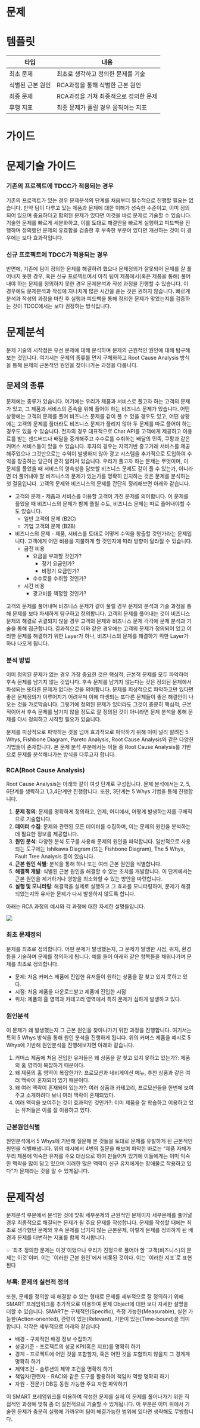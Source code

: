 # 문제

# 템플릿

| **타입** | **내용** |
| --- | --- |
| 최초 문제 | 최초로 생각하고 정의한 문제를 기술 |
| 식별된 근본 원인 | RCA과정을 통해 식별한 근본 원인 |
| 최종 문제 | RCA과정을 거쳐 최종적으로 정의한 문제 |
| 후행 지표 | 최종 문제가 풀릴 경우 움직이는 지표 |

# 가이드

# 문제기술 가이드

### 기존의 프로젝트에 TDCC가 적용되는 경우

기존의 프로젝트가 있는 경우 문제분석의 단계를 처음부터 필수적으로 진행할 필요는 없습니다. 만약 팀이 다루고 있는 제품과 문제에 대한 이해가 성숙한 수준이고, 이미 정의되어 있으며 중요하다고 합의된 문제가 있다면 이것을 바로 문제로 기술할 수 있습니다. 기술한 문제를 빠르게 세분화하고, 이를 토대로 해결안을 빠르게 실행하고 피드백을 진행하며 정의했던 문제의 유효함을 검증한 후 부족한 부분이 있다면 개선하는 것이 이 경우에는 보다 효과적입니다.

### 신규 프로젝트에 TDCC가 적용되는 경우

반면에, 기존에 팀이 정의한 문제를 해결하려 했으나 문제정의가 잘못되어 문제를 잘 풀어내지 못한 경우, 혹은 신규 프로젝트여서 아직 팀이 제품에서(혹은 제품을 통해) 풀어내야 하는 문제를 정의하지 못한 경우 문제분석과 작성 과정을 진행할 수 있습니다. 이 경우에도 문제분석과 작성에 지나치게 많은 시간을 쏟는 것은 권하지 않습니다. 빠르게 분석과 작성의 과정을 마친 후 실행과 피드백을 통해 정의한 문제가 맞았는지를 검증하는 것이 TDCC에서는 보다 권장하는 방식입니다.

# 문제분석

문제 기술의 시작점은 우선 문제에 대해 분석하며 문제의 근원적인 원인에 대해 탐구해보는 것입니다. 여기서는 문제의 종류를 먼저 구체화하고 Root Cause Analysis 방식을 통해 문제의 근본적인 원인을 찾아나가는 과정을 다룹니다.

## 문제의 종류

문제에는 종류가 있습니다. 여기에는 우리가 제품과 서비스로 풀고자 하는 고객의 문제가 있고, 그 제품과 서비스의 존속을 위해 풀어야 하는 비즈니스 문제가 있습니다. 어떤 상황에는 고객의 문제를 풀며 비즈니스 문제를 같이 풀 수 있을 경우도 있고, 어떤 상황에는 고객의 문제를 풀더라도 비즈니스 문제가 풀리지 않아 두 문제를 따로 풀어야 하는 경우도 있을 수 있습니다. 전자의 경우 대표적으로 Chat API를 고객에게 제공하고 이용료를 받는 센드버드나 배달을 중개해주고 수수료를 수취하는 배달의 민족, 쿠팡과 같은 커머스 서비스들이 있을 수 있습니다. 후자의 경우는 지역기반 중고거래 서비스를 제공해주었으나 그것만으로는 수익이 발생하지 않아 광고 시스템을 추가적으로 도입하여 수익을 창출하는 당근이 흔히 알려져 있습니다. 우리가 풀고자 하는 문제는 무엇이며, 이 문제를 풀었을 때 서비스의 영속성을 담보할 비즈니스 문제도 같이 풀 수 있는가, 아니라면 더 풀어내야 할 비즈니스의 문제가 있는가를 명확히 인지하는 것은 문제를 분석하는 첫 걸음입니다. 고객의 문제와 비즈니스의 문제를 간단히 정리해보면 아래와 같습니다.

- 고객의 문제 - 제품과 서비스를 이용할 고객이 가진 문제를 의미합니다. 이 문제를 풀었을 때 비즈니스의 문제가 함께 풀릴 수도, 비즈니스 문제는 따로 풀어내야할 수도 있습니다.
    - 일반 고객의 문제 (B2C)
    - 기업 고객의 문제 (B2B)
- 비즈니스의 문제 - 제품, 서비스를 토대로 어떻게 수익을 창출할 것인가라는 문제입니다. 고객에게 어떤 비용을 지불하게 할 것인지에 따라 방향이 달라질 수 있습니다.
    - 금전 비용
        - 요금을 부과할 것인가?
            - 정기 요금인가?
            - 비정기 요금인가?
        - 수수료를 수취할 것인가?
    - 시간 비용
        - 광고비를 책정할 것인가?

고객의 문제를 풀어내며 비즈니스 문제가 같이 풀릴 경우 문제의 분석과 기술 과정을 통해 문제를 보다 자세하게 탐구하고 정의합니다. 고객의 문제를 풀어내는 것이 비즈니스 문제의 해결로 귀결되지 않을 경우 고객의 문제와 비즈니스 문제 각각에 문제 분석과 기술을 통해 접근합니다. 결과적으로 이와 같은 경우에는 고객의 문제가 정의되어 있고 이러한 문제를 해결하기 위한 Layer가 하나, 비즈니스의 문제를 해결하기 위한 Layer가 하나 나오게 됩니다.

### 분석 방법

이미 정의된 문제가 없는 경우 가장 중요한 것은 핵심적, 근본적 문제를 모두 파악하여 후속 문제를 남기지 않는 것입니다. 후속 문제를 남기지 않는다는 것은 정의된 문제에서 파생되는 또다른 문제가 없다는 것을 의미합니다. 문제를 피상적으로 파악하고만 있다면 좋은 문제정의가 이루어지기 어려우며 이에 파생되는 또다른 문제들이 좋은 해결안이 나오는 것을 가로막습니다. 그렇기에 정의된 문제가 있더라도 그것이 충분히 핵심적, 근본적이어서 후속 문제를 남기지 않을 정도로 잘 정의된 것이 아니라면 문제 분석을 통해 문제를 다시 정의하고 시작할 필요가 있습니다.

문제를 피상적으로 파악하는 것을 넘어 효과적으로 파악하기 위해 이미 널리 알려진 5 Whys, Fishbone Diagram, Pareto Analysis, Root Cause Analysis와 같은 다양한 기법들이 존재합니다. 본 문제 분석 부분에서는 이들 중 Root Cause Analysis를 기반으로 문제를 분석해나가는 방식을 다루고자 합니다.

### RCA(Root Cause Analysis)

Root Cause Analysis는 아래와 같이 여섯 단계로 구성됩니다. 문제 분석에서는 2, 5, 6단계를 생략하고 1,3,4단계만 진행합니다. 또한, 3단계는 5 Whys 기법을 통해 진행합니다.

1. **문제 정의**: 문제를 명확하게 정의하고, 언제, 어디에서, 어떻게 발생하는지를 구체적으로 기술합니다.
2. **데이터 수집**: 문제와 관련된 모든 데이터를 수집하며, 이는 문제의 원인을 분석하는 데 필요한 정보를 제공합니다.
3. **원인 분석**: 다양한 분석 도구를 사용해 문제의 원인을 파악합니다. 일반적으로 사용되는 도구에는 Ishikawa Diagram (또는 Fishbone Diagram), The 5 Whys, Fault Tree Analysis 등이 있습니다.
4. **근본 원인 식별**: 분석을 통해 하나 또는 여러 근본 원인을 식별합니다.
5. **해결책 개발**: 식별된 근본 원인을 해결할 수 있는 조치를 개발합니다. 이 단계에서는 근본 원인을 제거하거나 영향을 최소화할 수 있는 방안을 마련합니다.
6. **실행 및 모니터링**: 해결책을 실제로 실행하고 그 효과를 모니터링하여, 문제가 해결되었는지와 유사한 문제가 다시 발생하지 않도록 합니다.

아래는 RCA 과정의 예시와 각 과정에 대한 자세한 설명들입니다.

<img src = "../../resources/image/guide/problem/1.png">

### 최초 문제정의

문제를 최초로 정의합니다. 어떤 문제가 발생했는지, 그 문제가 발생한 시점, 위치, 환경 등을 기술하며 문제를 정의하게 됩니다. 예를 들어 아래와 같은 항목들을 채워나가며 문제를 최초로 정의합니다.

- 문제: 처음 커머스 제품에 진입한 유저들이 원하는 상품을 잘 찾고 있지 못하고 있다.
- 시점: 처음 제품을 다운로드받고 제품에 진입한 시점
- 위치: 제품의 홈 영역과 카테고리 영역에서 특히 문제가 심하게 발생하고 있다.

### 원인분석

이 문제가 왜 발생했는지 그 근본 원인을 찾아나가기 위한 과정을 진행합니다. 여기서는 특히 5 Whys 방식을 통해 원인 분석을 진행하게 됩니다. 위의 커머스 제품을 예시로 5 Whys에 기반해 원인분석을 진행해보자면 아래와 같습니다.

1. 커머스 제품에 처음 진입한 유저들은 왜 상품을 잘 찾고 있지 못하고 있는가?: 제품의 홈 영역이 복잡하기 때문이다.
2. 왜 제품의 홈 영역이 복잡한가?: 프로모션과 네비게이션 메뉴, 추천 상품과 같은 여러 맥락이 혼재되어 있기 때문이다.
3. 왜 여러 맥락이 혼재되어 있는가?: 여러 상품과 카테고리, 프로모션들을 한번에 보여주고 소개하려다 보니 여러 맥락이 혼재되었다.
4. 여러 맥락을 보여주는 것이 효과적인 것인가?: 이미 제품을 잘 학습하고 이용하고 있는 유저들은 이를 잘 이용하고 있다.

### 근본원인식별

원인분석에서 5 Whys에 기반해 질문해 본 것들을 토대로 문제를 유발하게 된 근본적인 원인을 식별해냅니다. 위의 예시에서 4번의 질문을 해보며 파악한 바로는 “제품 자체가 우리 제품에 익숙한 유저를 주요 대상으로 하여 만들어져 있기에 이들에게는 이미 익숙한 맥락을 많이 담고 있으며 이러한 많은 맥락이 신규 유저에게는 장애물로 작용하고 있다”가 문제라는 것을 알 수 있게됩니다.

# 문제작성

문제분석 부분에서 분석한 것에 맞춰 세부문제의 근원적인 문제이자 세부문제를 풀어낼 경우 최종적으로 해결되는 문제가 될 주요 문제를 작성합니다. 문제를 작성할 때에는 최초로 생각했던 문제와 후속 문제를 남기지 않는 근본문제, 이렇게 문제를 정의하게 된 배경과 문제를 대변하는 지표를 함께 적시합니다.

<aside>
💡 `최초 정의한 문제는 이것`이었으나 우리가 진정으로 풀어야 할 `고객(비즈니스)의 문제는 이것`이며. 이는 `이러한 근본 원인`에서 비롯된 것이다. 이는 `이러한 지표`로 표현된다

</aside>

### 부록: 문제의 실천적 정의

또한, 문제를 정의할 때 해결할 수 있는 형태로 문제를 세부적으로 잘 정의하기 위해 SMART 프레임워크를 추가적으로 이용하여 문제 Object에 대한 보다 자세한 설명을 더할 수 있습니다. SMART는 구체적인(Specific), 측정 가능한(Measurable), 실현 가능한(Action-oriented), 관련이 있는(Relevant), 기한이 있는(Time-bound)을 의미합니다. 각각은 세부적으로 아래와 같습니다

- 배경 - 구체적인 배경 정보 수집하기
- 성공기준 - 프로젝트의 성공 KPI(혹은 지표)를 명확히 하기
- 경계 - 프로젝트에 어떤 것을 포함할지, 혹은 어떤 것을 포함하지 않을지 그 경게계 명확히 하기
- 제약조건 - 솔루션의 제약 조건을 명확히 하기
- 책임자/관련자 - RACI와 같은 도구를 활용하여 책임자 역할 명확히 하기
- 자원 - 전문가 DB등 동원 가능한 주요 자원 파악하기

이 SMART 프레임워크를 이용하여 작성한 문제를 실제 이 문제를 풀어나가기 위한 직접적인 과정에 맞춰 좀 더 실천적으로 기술할 수 있게됩니다. 이 부분은 이미 위에서 기술한 문제가 충분히 실행에 가까우며 팀이 해결가능한 범위에 있다면 생략해도 무방합니다.
